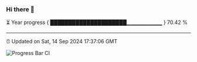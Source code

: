 ### Hi there 👋

⏳ Year progress { █████████████████████▁▁▁▁▁▁▁▁▁ } 70.42 %

---

⏰ Updated on Sat, 14 Sep 2024 17:37:06 GMT

![Progress Bar CI](https://github.com/IshwaranRudhara/GIT-ACTION/workflows/Progress%20Bar%20CI/badge.svg)
